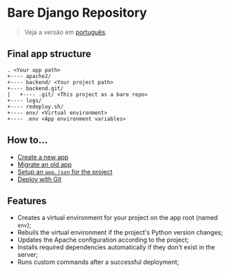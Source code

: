 # Bare Django Repository

> Veja a versão em [português][portuguese_version].

## Final app structure

```
. <Your app path>
+---- apache2/
+---- backend/ <Your project path>
+---- backend.git/
|   +---- .git/ <This project as a bare repo>
+---- logs/
+---- redeploy.sh/
+---- env/ <Virtual environment>
+---- .env <App environment variables>
```

## How to...

- [Create a new app][new_app]
- [Migrate an old app][old_app]
- [Setup an `app.json` for the project][app_json]
- [Deploy with Git][deploy_with_git]

## Features

- Creates a virtual environment for your project on the app root (named `env`);
- Rebuils the virtual environment if the project's Python version changes;
- Updates the Apache configuration according to the project;
- Installs required dependencies automatically if they don't exist in the server;
- Runs custom commands after a successful deployment;

[app_json]: https://github.com/dewayinc/bare-django-repo/blob/master/docs/APP_JSON.md
[new_app]: https://github.com/dewayinc/bare-django-repo/blob/master/docs/NEW_APP.md
[old_app]: https://github.com/dewayinc/bare-django-repo/blob/master/docs/OLD_APP.md
[deploy_with_git]: https://github.com/dewayinc/bare-django-repo/blob/master/docs/DEPLOY_WITH_GIT.md
[portuguese_version]: https://github.com/dewayinc/bare-django-repo/blob/master/docs/languages/pt_BR/README.md
